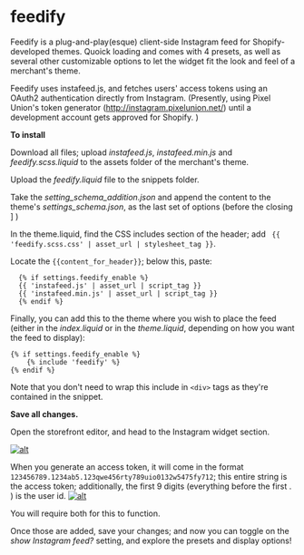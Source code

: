 # feedify

Feedify is a plug-and-play(esque) client-side Instagram feed for Shopify-developed themes. Quoick loading and comes with 4 presets, as well as several other customizable options to let the widget fit the look and feel of a merchant's theme. 

Feedify uses instafeed.js, and fetches users' access tokens using an OAuth2 authentication directly from Instagram. (Presently, using Pixel Union's token generator (http://instagram.pixelunion.net/) until a development account gets approved for Shopify. )

**To install**

Download all files; upload *instafeed.js*, *instafeed.min.js* and *feedify.scss.liquid* to the assets folder of the merchant's theme. 

Upload the *feedify.liquid* file to the snippets folder.

Take the *setting_schema_addition.json* and append the content to the theme's *settings_schema.json*, as the last set of options (before the closing ] )

In the theme.liquid, find the CSS includes section of the header; add 
` {{ 'feedify.scss.css' | asset_url | stylesheet_tag }}`.

Locate the ` {{content_for_header}} `; below this, paste:

```
  {% if settings.feedify_enable %}
  {{ 'instafeed.js' | asset_url | script_tag }} 
  {{ 'instafeed.min.js' | asset_url | script_tag }}
  {% endif %} 
```
  
Finally, you can add this to the theme where you wish to place the feed (either in the *index.liquid* or in the *theme.liquid*, depending on how you want the feed to display): 

```
{% if settings.feedify_enable %}
    {% include 'feedify' %}
{% endif %}
``` 

Note that you don't need to wrap this include in `<div>` tags as they're contained in the snippet. 

**Save all changes.** 

Open the storefront editor, and head to the Instagram widget section.

[![alt](https://screenshot.click/10-41-i91lq-rz65y.png)](https://screenshot.click/10-41-i91lq-rz65y.png)

When you generate an access token, it will come in the format `123456789.1234ab5.123qwe456rty789uio0132w5475fy712`; this entire string is the access token; additionally, the first 9 digits (everything before the first . ) is the user id. 
[![alt](348559287.1677ed0.b281428a19854f20bc331413c326d34a)](348559287.1677ed0.b281428a19854f20bc331413c326d34a)

You will require both for this to function.

Once those are added, save your changes; and now you can toggle on the *show Instagram feed?* setting, and explore the presets and display options!




